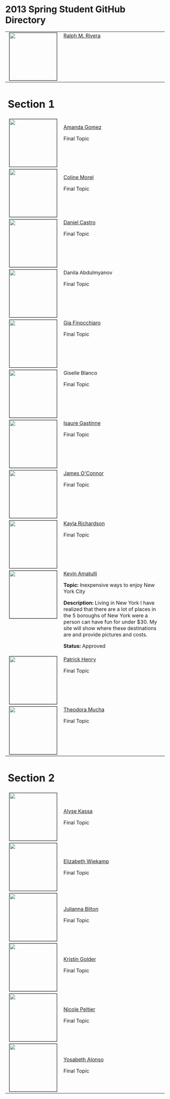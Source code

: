 2013 Spring Student GitHub Directory
====================================

<table width="100%" cellpadding="5" cellspacing="0">
      <tr>
        <td align="center" valign="top"><a href="https://github.com/RalphMRivera"><img style="border: 1px solid #000; width:150px;height:150px;"  src="https://secure.gravatar.com/avatar/7695899f2417703e265b9f4a46d01b07?s=150&amp;d=https://a248.e.akamai.net/assets.github.com%2Fimages%2Fgravatars%2Fgravatar-user-150.png" alt="" width="150" height="150" border="0" /></a></td>
        <td align="left" valign="top"><a href="https://github.com/RalphMRivera">Ralph M. Rivera</a></td>
      </tr>
      <tr>
        <th colspan="2" align="left" valign="top">
          <h1>Section 1</h1>
        </th>
      </tr>
      <tr>
        <td width="160" align="center" valign="top"><img style="border: 1px solid #000; width:150px;height:150px;"  src="https://secure.gravatar.com/avatar/0b4641a7326c854532440ca422406abd?s=150&amp;d=https://a248.e.akamai.net/assets.github.com/images/gravatars/gravatar-user-150.png" alt="" width="150" height="150" /></td>
        <td align="left" valign="top">
          <p><a href="https://github.com/amandag328">Amanda Gomez</a></p>
          <p>Final Topic </p>
        </td>
      </tr>
      <tr>
        <td align="center" valign="top"><img style="border: 1px solid #000; width:150px;height:150px;"  src="https://secure.gravatar.com/avatar/0c2df453b45e20e64dc235f6eef96d96?s=150" alt="" width="150" height="150" /></td>
        <td align="left" valign="top">
          <p><a href="https://github.com/colinemorel">Coline Morel</a></p>
          <p>Final Topic </p>
        </td>
      </tr>
      <tr>
        <td align="center" valign="top"><img style="border: 1px solid #000; width:150px;height:150px;"  src="https://secure.gravatar.com/avatar/3079bd7efd42cdcb8009019c3c69b652?s=150" alt="" width="150" height="150" /></td>
        <td align="left" valign="top"><a href="https://github.com/danielcastro3">Daniel Castro</a>
          <p>Final Topic</p>
          <a href="https://github.com/danielcastro3"> </a></td>
      </tr>
      <tr>
        <td align="center" valign="top"><img style="border: 1px solid #000; width:150px;height:150px;"  src="https://secure.gravatar.com/avatar/xxxxxxxxxx?s=150&amp;d=https://a248.e.akamai.net/assets.github.com/images/gravatars/gravatar-user-150.png" alt="" width="150" height="150" /></td>
        <td align="left" valign="top">Danila Abdulmyanov
          <p>Final Topic</p>
        </td>
      </tr>
      <tr>
        <td align="center" valign="top"><img style="border: 1px solid #000; width:150px;height:150px;"  src="https://secure.gravatar.com/avatar/fe887976b73b2a8bb69184db23df73d0?s=150&amp;d=https://a248.e.akamai.net/assets.github.com/images/gravatars/gravatar-user-150.png" alt="" width="150" height="150" /></td>
        <td align="left" valign="top"><a href="https://github.com/gialucia">Gia Finocchiaro</a>
          <p>Final Topic</p>
          <a href="https://github.com/gialucia"> </a></td>
      </tr>
      <tr>
        <td align="center" valign="top"><img style="border: 1px solid #000; width:150px;height:150px;"  src="https://secure.gravatar.com/avatar/xxxxxxxxxx?s=150&amp;d=https://a248.e.akamai.net/assets.github.com/images/gravatars/gravatar-user-150.png" alt="" width="150" height="150" /></td>
        <td align="left" valign="top">Giselle Blanco
          <p>Final Topic</p>
        </td>
      </tr>
      <tr>
        <td align="center" valign="top"><img style="border: 1px solid #000; width:150px;height:150px;"  src="https://secure.gravatar.com/avatar/bbb4cba4d1b96263b67815c63983a394?s=150&amp;d=https://a248.e.akamai.net/assets.github.com/images/gravatars/gravatar-user-150.png" alt="" width="150" height="150" /></td>
        <td align="left" valign="top"><a href="https://github.com/isauregastinne">Isaure Gastinne</a>
          <p>Final Topic</p>
          <a href="https://github.com/isauregastinne"> </a></td>
      </tr>
      <tr>
        <td align="center" valign="top"><img style="border: 1px solid #000; width:150px;height:150px;"  src="https://secure.gravatar.com/avatar/47e102a4b71ae4b429e044d5cab9a8d9?s=150&amp;d=https://a248.e.akamai.net/assets.github.com/images/gravatars/gravatar-user-150.png" alt="" width="150" height="150" /></td>
        <td align="left" valign="top"><a href="https://github.com/jamesoconnor1993">James O'Connor</a>
          <p>Final Topic</p>
        </td>
      </tr>
      <tr>
        <td align="center" valign="top"><img style="border: 1px solid #000; width:150px;height:150px;"  src="https://secure.gravatar.com/avatar/8be63820eadec4ffa46a04350cad544b?s=150&amp;d=https://a248.e.akamai.net/assets.github.com/images/gravatars/gravatar-user-150.png" alt="" width="150" height="150" /></td>
        <td align="left" valign="top"><a href="https://github.com/kaylarichardson">Kayla Richardson</a>
          <p>Final Topic</p>
        </td>
      </tr>
      <tr>
        <td align="center" valign="top"><img style="border: 1px solid #000; width:150px;height:150px;"  src="https://secure.gravatar.com/avatar/1b5583b71bf845905943759e8dc8e4d5?s=150&amp;d=https://a248.e.akamai.net/assets.github.com/images/gravatars/gravatar-user-150.png" alt="" width="150" height="150" /></td>
        <td align="left" valign="top"><a href="https://github.com/kevin-amatulli">Kevin Amatulli</a>
          <p><strong>Topic:</strong> Inexpensive ways to enjoy New York City</p>
          <p><strong>Description:</strong> Living in New York I have realized that there are a lot of places in the 5 boroughs of New York were a person can have fun for under $30. My site will show where these destinations are and  provide pictures and costs.</p>
          <p><strong>Status:</strong> Approved</p>
        </td>
      </tr>
      <tr>
        <td align="center" valign="top"><img style="border: 1px solid #000; width:150px;height:150px;"  src="https://secure.gravatar.com/avatar/e3f3edaf037b0ff6ce6a9196b5dd7111?s=150&amp;d=https://a248.e.akamai.net/assets.github.com/images/gravatars/gravatar-user-150.png" alt="" width="150" height="150" /></td>
        <td align="left" valign="top"><a href="https://github.com/patrickjhenry">Patrick Henry</a>
          <p>Final Topic</p>
        </td>
      </tr>
      <tr>
        <td align="center" valign="top"><img style="border: 1px solid #000; width:150px;height:150px;"  src="https://secure.gravatar.com/avatar/0e7743f0bde54179001a00e155d08ccd?s=150&amp;d=https://a248.e.akamai.net/assets.github.com/images/gravatars/gravatar-user-150.png" alt="" width="150" height="150" /></td>
        <td align="left" valign="top"><a href="https://github.com/teddiemucha">Theodora Mucha</a>
          <p>Final Topic</p>
        </td>
      </tr>
      <tr>
        <th colspan="2" align="left" valign="top">
          <h1>Section 2</h1>
        </th>
      </tr>
      <tr>
        <td width="160" align="center" valign="top"><img style="border: 1px solid #000; width:150px;height:150px;"  src="https://secure.gravatar.com/avatar/0260e2add0847512c4b26737e3901efe?s=150&amp;d=https://a248.e.akamai.net/assets.github.com/images/gravatars/gravatar-user-150.png" alt="" width="150" height="150" /></td>
        <td>
          <p><a href="https://github.com/alysekassa">Alyse Kassa </a></p>
          <p>Final Topic</p>
        </td>
      </tr>
      <tr>
        <td align="center" valign="top"><img style="border: 1px solid #000; width:150px;height:150px;"  src="https://secure.gravatar.com/avatar/b9a8691bf6b6b74bdad8c458add0f166?s=150&amp;d=https://a248.e.akamai.net/assets.github.com/images/gravatars/gravatar-user-150.png" alt="" width="150" height="150" /></td>
        <td>
          <p><a href="https://github.com/elliewiekamp">Elizabeth Wiekamp</a></p>
          <p>Final Topic </p>
        </td>
      </tr>
      <tr>
        <td align="center" valign="top"><img style="border: 1px solid #000; width:150px;height:150px;"  src="https://secure.gravatar.com/avatar/2c5f6b7433af665b5c65852352f8a0ec?s=150&amp;d=https://a248.e.akamai.net/assets.github.com/images/gravatars/gravatar-user-150.png" alt="" width="150" height="150" /></td>
        <td><a href="https://github.com/JuliBilto">Julianna Bilton</a>
          <p>Final Topic</p>
        </td>
      </tr>
      <tr>
        <td align="center" valign="top"><img style="border: 1px solid #000; width:150px;height:150px;"  src="https://secure.gravatar.com/avatar/38980705fec441c7b1bf0c25728f0638?s=150&amp;d=https://a248.e.akamai.net/assets.github.com/images/gravatars/gravatar-user-150.png" alt="" width="150" height="150" /></td>
        <td><a href="https://github.com/staygolder">Kristin Golder</a>
          <p>Final Topic</p>
        </td>
      </tr>
      <tr>
        <td align="center" valign="top"><img style="border: 1px solid #000; width:150px;height:150px;"  src="https://secure.gravatar.com/avatar/667ff1b3d2c7966355d4b5c733202639?s=150&amp;d=https://a248.e.akamai.net/assets.github.com/images/gravatars/gravatar-user-150.png" alt="" width="150" height="150" /></td>
        <td><a href="https://github.com/nicolepeltier">Nicole Peltier</a>
          <p>Final Topic</p>
        </td>
      </tr>
      <tr>
        <td align="center" valign="top"><img style="border: 1px solid #000; width:150px;height:150px;"  src="https://secure.gravatar.com/avatar/edcae18feee93ebb21fcdd22826e2813?s=150&amp;d=https://a248.e.akamai.net/assets.github.com/images/gravatars/gravatar-user-150.png" alt="" width="150" height="150" /></td>
        <td><a href="https://github.com/yalonso522">Yosabeth Alonso</a>
          <p>Final Topic</p>
        </td>
      </tr>
    </table>
